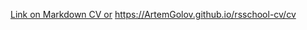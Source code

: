 [Link on Markdown CV or](https://artemgolov.github.io/rsschool-cv/cv) https://ArtemGolov.github.io/rsschool-cv/cv

